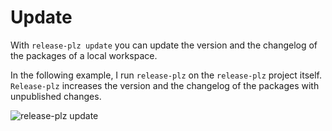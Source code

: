 # Update

With `release-plz update` you can update the version and the changelog of the
packages of a local workspace.

In the following example, I run `release-plz` on the `release-plz` project itself.
`Release-plz` increases the version and the changelog of the packages with
unpublished changes.

![release-plz update](https://user-images.githubusercontent.com/11428655/160762832-54300ddb-ec9c-4538-a611-c66490c47333.gif)
